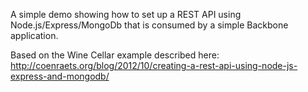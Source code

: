 A simple demo showing how to set up a REST API using Node.js/Express/MongoDb that is consumed by a simple Backbone application.

Based on the Wine Cellar example described here:
http://coenraets.org/blog/2012/10/creating-a-rest-api-using-node-js-express-and-mongodb/

